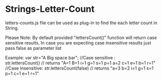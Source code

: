 # Strings-Letter-Count
letters-counts.js file can be used as plug-in to find the each letter count in String.

Please Note: 
  By default provided "lettersCount()" function will return case sensitive results. 
  In case you are expecting case insensitive results just pass false as parameter list

Example:
 var str="A Big space bar";
    //Case sensitive :   
    str.lettersCount() // returns "A=1 B=1 i=1 g=1 s=1 p=1 a=2 c=1 e=1 b=1 r=1"
    //Case Insensitive:
    str.lettersCount(false) // returns "a=3 b=2 i=1 g=1 s=1 p=1 c=1 e=1 r=1"
